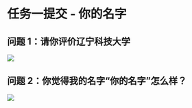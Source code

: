 # 任务一提交 - 你的名字
## 问题 1：请你评价辽宁科技大学
![](C:\Users\Lenovo\2024-Task1-chaiyuxin\images\liaoning-university.png)

## 问题 2：你觉得我的名字“你的名字”怎么样？

![](C:\Users\Lenovo\2024-Task1-chaiyuxin\images\name-evaluation.png)